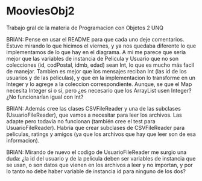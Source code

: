 # MooviesObj2
Trabajo gral de la materia de Programacion con Objetos 2 UNQ

BRIAN: Pense en usar el README para que cada uno deje comentarios. Estuve mirando lo que hicimos el viernes,
y ya nos quedaba diferente lo que implementamos de lo que hay en el diagrama. A mi me parece que seria mejor
que las variables de instancia de Pelicula y Usuario que no son colecciones (id, codPostal, idmb, edad) sean Int,
lo que es mucho más facil de manejar. Tambien es mejor que los mensajes reciban Int (las id de los usuarios y de
las peliculas), y que en la implementacion lo transforme en un Integer y lo agrege a la coleccion correspondiente.
Aunque, se que el Map necesita Integer si o si, pero ¿es necesario que los ArrayList usen Integer? ¿No funcionarían
igual con Int?

BRIAN: Además cree las clases CSVFileReader y una de las subclases (UsuarioFileReader), que vamos a necesitar para 
leer los archivos. Las adapte pero todavía no funcionan (también cree el test para UsuarioFileReader). Habria que crear 
subclases de CSVFileReader para peliculas, ratings y amigos (ya que los archivos que hay que leer son de esa informacion).

BRIAN: Mirando de nuevo el codigo de UsuarioFileReader me surgio una duda: ¿la id del usuario y de la pelicula deben ser
variables de instancia que se usan, o son datos que vienen en los archivos a leer y no importan, y por lo tanto no debe haber variable de instancia id para ninguno de los dos?
